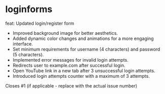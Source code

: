 # loginforms

feat: Updated login/register form

- Improved background image for better aesthetics.
- Added dynamic color changes and animations for a more engaging interface.
- Set minimum requirements for username (4 characters) and password (5 characters).
- Implemented error messages for invalid login attempts.
- Redirects user to example.com after successful login.
- Open YouTube link in a new tab after 3 unsuccessful login attempts.
- Introduced login attempts counter with a maximum of 3 attempts.

Closes #1 (if applicable - replace with the actual issue number)
